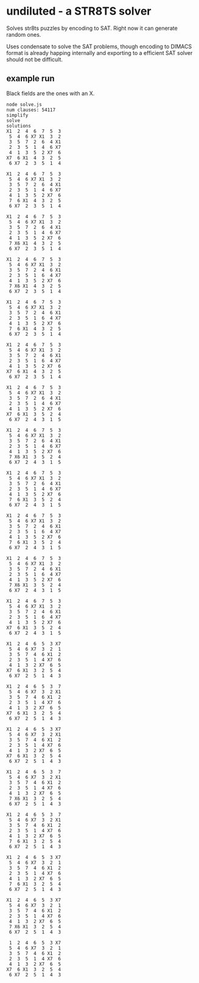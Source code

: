 # undiluted - a STR8TS solver

Solves str8ts puzzles by encoding to SAT.
Right now it can generate random ones.

Uses condensate to solve the SAT problems, though encoding to
DIMACS format is already happing internally and exporting to a
efficient SAT solver should not be difficult.



## example run

Black fields are the ones with an X.

    node solve.js 
    num clauses: 54117
    simplify
    solve
    solutions
    X1  2  4  6  7  5  3
     5  4  6 X7 X1  3  2
     3  5  7  2  6  4 X1
     2  3  5  1  4  6 X7
     4  1  3  5  2 X7  6
    X7  6 X1  4  3  2  5
     6 X7  2  3  5  1  4

    X1  2  4  6  7  5  3
     5  4  6 X7 X1  3  2
     3  5  7  2  6  4 X1
     2  3  5  1  4  6 X7
     4  1  3  5  2 X7  6
     7  6 X1  4  3  2  5
     6 X7  2  3  5  1  4

    X1  2  4  6  7  5  3
     5  4  6 X7 X1  3  2
     3  5  7  2  6  4 X1
     2  3  5  1  4  6 X7
     4  1  3  5  2 X7  6
     7 X6 X1  4  3  2  5
     6 X7  2  3  5  1  4

    X1  2  4  6  7  5  3
     5  4  6 X7 X1  3  2
     3  5  7  2  4  6 X1
     2  3  5  1  6  4 X7
     4  1  3  5  2 X7  6
     7 X6 X1  4  3  2  5
     6 X7  2  3  5  1  4

    X1  2  4  6  7  5  3
     5  4  6 X7 X1  3  2
     3  5  7  2  4  6 X1
     2  3  5  1  6  4 X7
     4  1  3  5  2 X7  6
     7  6 X1  4  3  2  5
     6 X7  2  3  5  1  4

    X1  2  4  6  7  5  3
     5  4  6 X7 X1  3  2
     3  5  7  2  4  6 X1
     2  3  5  1  6  4 X7
     4  1  3  5  2 X7  6
    X7  6 X1  4  3  2  5
     6 X7  2  3  5  1  4

    X1  2  4  6  7  5  3
     5  4  6 X7 X1  3  2
     3  5  7  2  6  4 X1
     2  3  5  1  4  6 X7
     4  1  3  5  2 X7  6
    X7  6 X1  3  5  2  4
     6 X7  2  4  3  1  5

    X1  2  4  6  7  5  3
     5  4  6 X7 X1  3  2
     3  5  7  2  6  4 X1
     2  3  5  1  4  6 X7
     4  1  3  5  2 X7  6
     7 X6 X1  3  5  2  4
     6 X7  2  4  3  1  5

    X1  2  4  6  7  5  3
     5  4  6 X7 X1  3  2
     3  5  7  2  6  4 X1
     2  3  5  1  4  6 X7
     4  1  3  5  2 X7  6
     7  6 X1  3  5  2  4
     6 X7  2  4  3  1  5

    X1  2  4  6  7  5  3
     5  4  6 X7 X1  3  2
     3  5  7  2  4  6 X1
     2  3  5  1  6  4 X7
     4  1  3  5  2 X7  6
     7  6 X1  3  5  2  4
     6 X7  2  4  3  1  5

    X1  2  4  6  7  5  3
     5  4  6 X7 X1  3  2
     3  5  7  2  4  6 X1
     2  3  5  1  6  4 X7
     4  1  3  5  2 X7  6
     7 X6 X1  3  5  2  4
     6 X7  2  4  3  1  5

    X1  2  4  6  7  5  3
     5  4  6 X7 X1  3  2
     3  5  7  2  4  6 X1
     2  3  5  1  6  4 X7
     4  1  3  5  2 X7  6
    X7  6 X1  3  5  2  4
     6 X7  2  4  3  1  5

    X1  2  4  6  5  3 X7
     5  4  6 X7  3  2  1
     3  5  7  4  6 X1  2
     2  3  5  1  4 X7  6
     4  1  3  2 X7  6  5
    X7  6 X1  3  2  5  4
     6 X7  2  5  1  4  3

    X1  2  4  6  5  3  7
     5  4  6 X7  3  2 X1
     3  5  7  4  6 X1  2
     2  3  5  1  4 X7  6
     4  1  3  2 X7  6  5
    X7  6 X1  3  2  5  4
     6 X7  2  5  1  4  3

    X1  2  4  6  5  3 X7
     5  4  6 X7  3  2 X1
     3  5  7  4  6 X1  2
     2  3  5  1  4 X7  6
     4  1  3  2 X7  6  5
    X7  6 X1  3  2  5  4
     6 X7  2  5  1  4  3

    X1  2  4  6  5  3  7
     5  4  6 X7  3  2 X1
     3  5  7  4  6 X1  2
     2  3  5  1  4 X7  6
     4  1  3  2 X7  6  5
     7 X6 X1  3  2  5  4
     6 X7  2  5  1  4  3

    X1  2  4  6  5  3  7
     5  4  6 X7  3  2 X1
     3  5  7  4  6 X1  2
     2  3  5  1  4 X7  6
     4  1  3  2 X7  6  5
     7  6 X1  3  2  5  4
     6 X7  2  5  1  4  3

    X1  2  4  6  5  3 X7
     5  4  6 X7  3  2  1
     3  5  7  4  6 X1  2
     2  3  5  1  4 X7  6
     4  1  3  2 X7  6  5
     7  6 X1  3  2  5  4
     6 X7  2  5  1  4  3

    X1  2  4  6  5  3 X7
     5  4  6 X7  3  2  1
     3  5  7  4  6 X1  2
     2  3  5  1  4 X7  6
     4  1  3  2 X7  6  5
     7 X6 X1  3  2  5  4
     6 X7  2  5  1  4  3

     1  2  4  6  5  3 X7
     5  4  6 X7  3  2  1
     3  5  7  4  6 X1  2
     2  3  5  1  4 X7  6
     4  1  3  2 X7  6  5
    X7  6 X1  3  2  5  4
     6 X7  2  5  1  4  3
